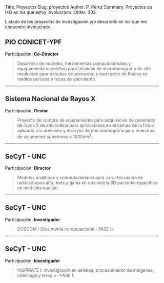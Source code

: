 Title: Proyectos
Slug: proyectos
Author: P. Pérez
Summary: Proyectos de I+D en los que estoy involucrado.
Order: 003

Listado de los proyectos de investigación y/o desarrollo en los que me encuentro involucrado.

## PIO CONICET-YPF
Participación: **Co-Director**
>Desarrollo de modelos, herramientas computacionales y equipamiento específico para técnicas de microtomografía de alta resolución para estudios de porosidad y transporte de fluidos en medios porosos y rocas de yacimiento.

---
## Sistema Nacional de Rayos X
Participación: **Gestor**
>Proyecto de compra de equipamiento para adquisición de generador de rayos X de alto voltaje para aplicaciones en el campo de la física aplicada a la medicina y ensayos de microtomografía para muestras de volúmenes superiores a 1000cm<sup>3</sup>.

---
## SeCyT - UNC
Participación: **Director**
>Modelos analíticos y computacionales para caracterización de radioisótopos alfa, beta y gama en dosimetría 3D paciente-específico en medicina nuclear.

---
## SeCyT - UNC
Participación: **Investigador**
>DOSCOM I (Dosimetría computacional - FASE I).

---
## SeCyT - UNC
Participación: **Investigador**
>INSPIRATE I: Investigación en señales, procesamiento de imágenes, radiología y terapia - FASE I.
